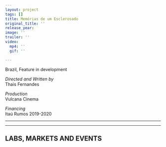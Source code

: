 ```yaml
---
layout: project
tags: []
title: Memórias de um Esclerosado
original_title: ''
release_year: 
image: ''
trailer: ''
video:
  mp4: ''
  gif: ''

---
```

Brazil, Feature in development

_Directed and Written by_  
Thais Fernandes

_Production_  
Vulcana Cinema

_Financing_  
Itaú Rumos 2019-2020

***

***

## LABS, MARKETS AND EVENTS